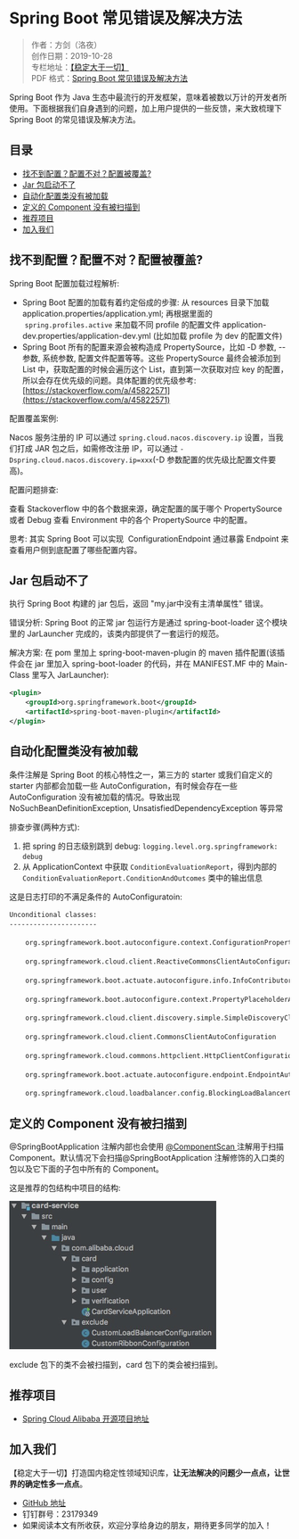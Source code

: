 # Spring Boot 常见错误及解决方法

> 作者：方剑（洛夜）     
> 创作日期：2019-10-28  
> 专栏地址：[【稳定大于一切】](https://github.com/StabilityMan/StabilityGuide)  
> PDF 格式：[Spring Boot 常见错误及解决方法](https://github.com/StabilityMan/StabilityGuide/blob/master/docs/diagnosis/jvm/microservice/pdf/SpringBoot常见错误及解决方法.pdf)

Spring Boot 作为 Java 生态中最流行的开发框架，意味着被数以万计的开发者所使用。下面根据我们自身遇到的问题，加上用户提供的一些反馈，来大致梳理下 Spring Boot 的常见错误及解决方法。

## 目录
- [找不到配置？配置不对？配置被覆盖?](#找不到配置配置不对配置被覆盖)
- [Jar 包启动不了](#jar-包启动不了)
- [自动化配置类没有被加载](#自动化配置类没有被加载)
- [定义的 Component 没有被扫描到](#定义的-component-没有被扫描到)
- [推荐项目](#推荐项目)
- [加入我们](#加入我们)


## 找不到配置？配置不对？配置被覆盖?

Spring Boot 配置加载过程解析:

- Spring Boot 配置的加载有着约定俗成的步骤: 从 resources 目录下加载 application.properties/application.yml; 再根据里面的  `spring.profiles.active` 来加载不同 profile 的配置文件 application-dev.properties/application-dev.yml (比如加载 profile 为 dev 的配置文件)
- Spring Boot 所有的配置来源会被构造成 PropertySource，比如 -D 参数, -- 参数, 系统参数, 配置文件配置等等。这些 PropertySource 最终会被添加到 List 中，获取配置的时候会遍历这个 List，直到第一次获取对应 key 的配置，所以会存在优先级的问题。具体配置的优先级参考: [https://stackoverflow.com/a/45822571](https://stackoverflow.com/a/45822571)

配置覆盖案例:

Nacos 服务注册的 IP 可以通过 `spring.cloud.nacos.discovery.ip` 设置，当我们打成 JAR 包之后，如需修改注册 IP，可以通过 `-Dspring.cloud.nacos.discovery.ip=xxx`(-D 参数配置的优先级比配置文件要高)。

配置问题排查:

查看 Stackoverflow 中的各个数据来源，确定配置的属于哪个 PropertySource 或者 Debug 查看 Environment 中的各个 PropertySource 中的配置。

思考: 其实 Spring Boot 可以实现  ConfigurationEndpoint 通过暴露 Endpoint 来查看用户侧到底配置了哪些配置内容。


## Jar 包启动不了

执行 Spring Boot 构建的 jar 包后，返回 "my.jar中没有主清单属性" 错误。

错误分析: Spring Boot 的正常 jar 包运行方是通过 spring-boot-loader 这个模块里的 JarLauncher 完成的，该类内部提供了一套运行的规范。

解决方案: 在 pom 里加上 spring-boot-maven-plugin 的 maven 插件配置(该插件会在 jar 里加入 spring-boot-loader 的代码，并在 MANIFEST.MF 中的 Main-Class 里写入 JarLauncher):

```xml
<plugin>
	<groupId>org.springframework.boot</groupId>
	<artifactId>spring-boot-maven-plugin</artifactId>
</plugin>
```

## 自动化配置类没有被加载

条件注解是 Spring Boot 的核心特性之一，第三方的 starter 或我们自定义的 starter 内部都会加载一些 AutoConfiguration，有时候会存在一些 AutoConfiguration 没有被加载的情况。导致出现 NoSuchBeanDefinitionException, UnsatisfiedDependencyException 等异常

排查步骤(两种方式):

1. 把 spring 的日志级别跳到 debug: `logging.level.org.springframework: debug`
2. 从 ApplicationContext 中获取 `ConditionEvaluationReport`，得到内部的 `ConditionEvaluationReport.ConditionAndOutcomes` 类中的输出信息

这是日志打印的不满足条件的 AutoConfiguratoin:

```bash
Unconditional classes:
----------------------

    org.springframework.boot.autoconfigure.context.ConfigurationPropertiesAutoConfiguration

    org.springframework.cloud.client.ReactiveCommonsClientAutoConfiguration

    org.springframework.boot.actuate.autoconfigure.info.InfoContributorAutoConfiguration

    org.springframework.boot.autoconfigure.context.PropertyPlaceholderAutoConfiguration

    org.springframework.cloud.client.discovery.simple.SimpleDiscoveryClientAutoConfiguration

    org.springframework.cloud.client.CommonsClientAutoConfiguration

    org.springframework.cloud.commons.httpclient.HttpClientConfiguration

    org.springframework.boot.actuate.autoconfigure.endpoint.EndpointAutoConfiguration

    org.springframework.cloud.loadbalancer.config.BlockingLoadBalancerClientAutoConfiguration
```

## 定义的 Component 没有被扫描到

@SpringBootApplication 注解内部也会使用 [@ComponentScan ](/ComponentScan ) 注解用于扫描 Component。默认情况下会扫描@SpringBootApplication 注解修饰的入口类的包以及它下面的子包中所有的 Component。 

这是推荐的包结构中项目的结构:

![](image/SpringBoot推荐包结构示意图.png)

exclude 包下的类不会被扫描到，card 包下的类会被扫描到。


## 推荐项目
* [Spring Cloud Alibaba 开源项目地址](https://github.com/alibaba/spring-cloud-alibaba)


## 加入我们
【稳定大于一切】打造国内稳定性领域知识库，**让无法解决的问题少一点点，让世界的确定性多一点点**。

* [GitHub 地址](https://github.com/StabilityMan/StabilityGuide)
* 钉钉群号：23179349
* 如果阅读本文有所收获，欢迎分享给身边的朋友，期待更多同学的加入！
